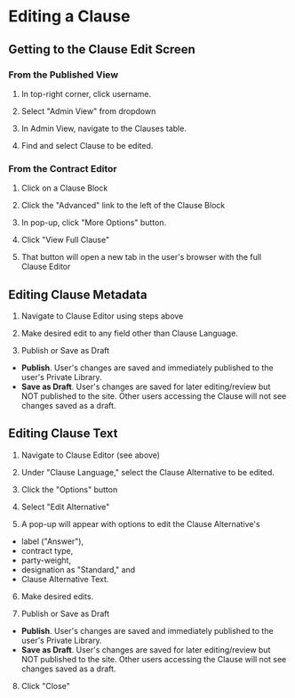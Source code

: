 # Editing a Clause

## Getting to the Clause Edit Screen

### From the Published View

1. In top-right corner, click username.

2. Select "Admin View" from dropdown

3. In Admin View, navigate to the Clauses table.

4. Find and select Clause to be edited.

### From the Contract Editor

1. Click on a Clause Block

2. Click the "Advanced" link to the left of the Clause Block

3. In pop-up, click "More Options" button.

4. Click "View Full Clause"

5. That button will open a new tab in the user's browser with the full Clause Editor

## Editing Clause Metadata

1. Navigate to Clause Editor using steps above

2. Make desired edit to any field other than Clause Language.

3. Publish or Save as Draft
  * **Publish**. User's changes are saved and immediately published to the user's Private Library.
  * **Save as Draft**. User's changes are saved for later editing/review but NOT published to the site. Other users accessing the Clause will not see changes saved as a draft.

## Editing Clause Text

1. Navigate to Clause Editor (see above)

2. Under "Clause Language," select the Clause Alternative to be edited.

3. Click the "Options" button

4. Select "Edit Alternative"

5. A pop-up will appear with options to edit the Clause Alternative's 
  * label ("Answer"), 
  * contract type, 
  * party-weight, 
  * designation as "Standard," and
  * Clause Alternative Text.

6. Make desired edits.

7. Publish or Save as Draft
  * **Publish**. User's changes are saved and immediately published to the user's Private Library.
  * **Save as Draft**. User's changes are saved for later editing/review but NOT published to the site. Other users accessing the Clause will not see changes saved as a draft.

8. Click "Close"
